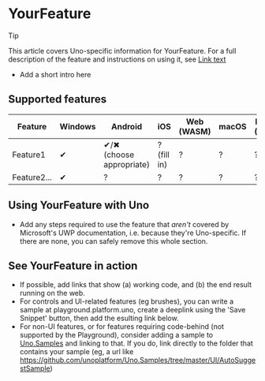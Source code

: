 
<!-- For available Markdown syntax, check out https://guides.github.com/features/mastering-markdown/ -->

# YourFeature

<!-- Leave the infotip below in place, and add a link to the UWP documentation for the feature or control you're documenting. If the feature has no UWP equivalent, you should be using the Uno-only feature template: .feature-template-uno-only.md -->

> [!TIP]
> This article covers Uno-specific information for YourFeature. For a full description of the feature and instructions on using it, see [Link text](https://learn.microsoft.com/doc_link)

* Add a short intro here

## Supported features

| Feature        |  Windows  | Android |  iOS  |  Web (WASM)  | macOS | Linux (Skia)  | Win 7 (Skia) | 
|---------------|-------|-------|-------|-------|-------|-------|-|
| Feature1         | ✔ | ✔/✖ (choose appropriate) | ? (fill in) | ? | ? | ? | ? |
| Feature2...     | ✔ | ? | ? | ? | ? | ? | ? |

<!-- Add any additional information on platform-specific limitations and constraints -->

## Using YourFeature with Uno

* Add any steps required to use the feature that _aren't_ covered by Microsoft's UWP documentation, i.e. because they're Uno-specific. If there are none, you can safely remove this whole section.

## See YourFeature in action

* If possible, add links that show (a) working code, and (b) the end result running on the web.
* For controls and UI-related features (eg brushes), you can write a sample at playground.platform.uno, create a deeplink using the 'Save Snippet' button, then add the esulting link below.
* For non-UI features, or for features requiring code-behind (not supported by the Playground), consider adding a sample to [Uno.Samples](https://github.com/unoplatform/Uno.Samples) and linking to that. If you do, link directly to the folder that contains your sample (eg, a url like <https://github.com/unoplatform/Uno.Samples/tree/master/UI/AutoSuggestSample>)
